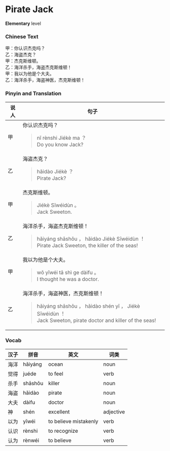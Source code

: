 # Pirate Jack
**Elementary** level
### Chinese Text
甲：你认识杰克吗？<br />乙：海盗杰克？<br />甲：杰克斯维顿。<br />乙：海洋杀手，海盗杰克斯维顿！<br />甲：我以为他是个大夫。<br />乙：海洋杀手，海盗神医，杰克斯维顿！

### Pinyin and Translation
|说人|句子|
|----|----|
|甲|你认识杰克吗？<blockquote>nǐ rènshi Jiékè ma ？<br />Do you know Jack?</blockquote>|
|乙|海盗杰克？<blockquote>hǎidào Jiékè ？<br />Pirate Jack?</blockquote>|
|甲|杰克斯维顿。<blockquote>Jiékè Sīwéidùn 。<br />Jack Sweeton.</blockquote>|
|乙|海洋杀手，海盗杰克斯维顿！<blockquote>hǎiyáng shāshǒu ， hǎidào Jiékè Sīwéidùn ！<br />Pirate Jack Sweeton, the killer of the seas!</blockquote>|
|甲|我以为他是个大夫。<blockquote>wǒ yǐwéi tā shì ge dàifu 。<br />I thought he was a doctor.</blockquote>|
|乙|海洋杀手，海盗神医，杰克斯维顿！<blockquote>hǎiyáng shāshǒu ， hǎidào shén yī ， Jiékè Sīwéidùn ！<br />Jack Sweeton, pirate doctor and killer of the seas!</blockquote>|
### Vocab
|汉子|拼音|英文|词类|
|----|----|----|----|
|海洋|hǎiyáng|ocean|noun|
|觉得|juéde|to feel|verb|
|杀手|shāshǒu|killer|noun|
|海盗|hǎidào|pirate|noun|
|大夫|dàifu|doctor|noun|
|神|shén|excellent|adjective|
|以为|yǐwéi|to believe mistakenly|verb|
|认识|rènshi|to recognize|verb|
|认为|rènwéi|to believe|verb|